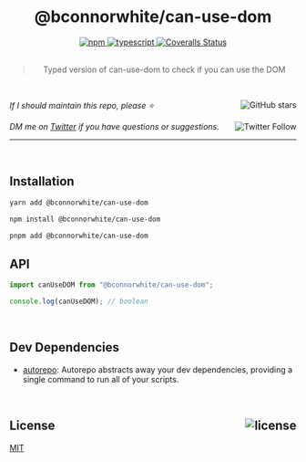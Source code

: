 <!--BEGIN HEADER-->
<div id="top" align="center">
  <h1>@bconnorwhite/can-use-dom</h1>
  <a href="https://npmjs.com/package/@bconnorwhite/can-use-dom">
    <img alt="npm" src="https://img.shields.io/npm/v/@bconnorwhite/can-use-dom.svg">
  </a>
  <a href="https://github.com/bconnorwhite/can-use-dom">
    <img alt="typescript" src="https://img.shields.io/github/languages/top/bconnorwhite/can-use-dom.svg">
  </a>
  <a href="https://coveralls.io/github/bconnorwhite/can-use-dom?branch=master">
    <img alt="Coveralls Status" src="https://img.shields.io/coveralls/github/bconnorwhite/can-use-dom.svg?branch=master">
  </a>
</div>

<br />

<blockquote align="center">Typed version of can-use-dom to check if you can use the DOM</blockquote>

<br />

_If I should maintain this repo, please ⭐️_
<a href="https://github.com/bconnorwhite/can-use-dom">
  <img align="right" alt="GitHub stars" src="https://img.shields.io/github/stars/bconnorwhite/can-use-dom?label=%E2%AD%90%EF%B8%8F&style=social">
</a>

_DM me on [Twitter](https://twitter.com/bconnorwhite) if you have questions or suggestions._
<a href="https://twitter.com/bconnorwhite">
  <img align="right" alt="Twitter Follow" src="https://img.shields.io/twitter/url?label=%40bconnorwhite&style=social&url=https%3A%2F%2Ftwitter.com%2Fbconnorwhite">
</a>

---
<!--END HEADER-->

<br />

## Installation

```sh
yarn add @bconnorwhite/can-use-dom
```

```sh
npm install @bconnorwhite/can-use-dom
```

```sh
pnpm add @bconnorwhite/can-use-dom
```

## API

```js
import canUseDOM from "@bconnorwhite/can-use-dom";

console.log(canUseDOM); // boolean
```

<!--BEGIN FOOTER-->

<br />

<h2>Dev Dependencies</h2>

- [autorepo](https://www.npmjs.com/package/autorepo): Autorepo abstracts away your dev dependencies, providing a single command to run all of your scripts.


<br />

<h2 id="license">License <a href="https://opensource.org/licenses/MIT"><img align="right" alt="license" src="https://img.shields.io/npm/l/@bconnorwhite/can-use-dom.svg"></a></h2>

[MIT](https://opensource.org/licenses/MIT)
<!--END FOOTER-->
